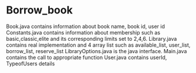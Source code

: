# Borrow_book
Book.java contains information about book name, book id, user id
Constants.java contains information about membership such as basic,classic,elite and its corresponding limits set to 2,4,6.
Library.java contains real implementation and 4 array list such as available_list, user_list, borrow_list, reserve_list
LibraryOptions.java is the java interface.
Main.java contains the call to appropriate function
User.java contains userId, TypeofUsers details
